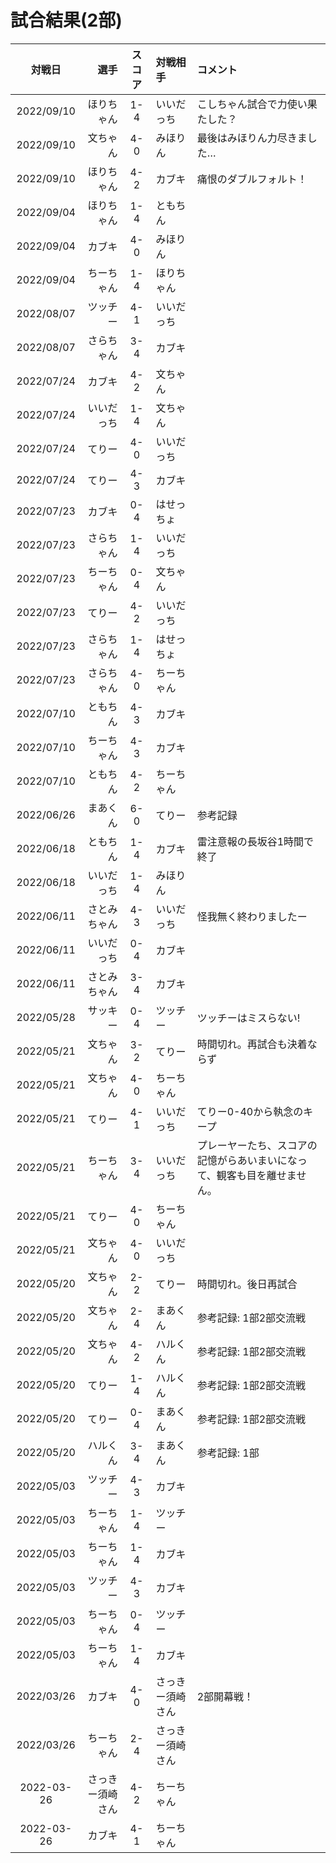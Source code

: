 # 試合結果(2部)

| 対戦日 | 選手 | スコア | 対戦相手 | コメント |
| :---: | ----: | :---: | :---- | :---- |
| 2022/09/10 | ほりちゃん | 1-4 | いいだっち | こしちゃん試合で力使い果たした？ |
| 2022/09/10 | 文ちゃん | 4-0 | みほりん | 最後はみほりん力尽きました… |
| 2022/09/10 | ほりちゃん | 4-2 | カブキ | 痛恨のダブルフォルト！ |
| 2022/09/04 | ほりちゃん | 1-4 | ともちん | |
| 2022/09/04 | カブキ | 4-0 | みほりん | |
| 2022/09/04 | ちーちゃん | 1-4 | ほりちゃん | |
| 2022/08/07 | ツッチー | 4-1 | いいだっち | |
| 2022/08/07 | さらちゃん | 3-4 | カブキ | |
| 2022/07/24 | カブキ | 4-2 | 文ちゃん | |
| 2022/07/24 | いいだっち | 1-4 | 文ちゃん | |
| 2022/07/24 | てりー | 4-0 | いいだっち | |
| 2022/07/24 | てりー | 4-3 | カブキ | |
| 2022/07/23 | カブキ | 0-4 | はせっちょ | |
| 2022/07/23 | さらちゃん | 1-4 | いいだっち | |
| 2022/07/23 | ちーちゃん | 0-4 | 文ちゃん | |
| 2022/07/23 | てりー | 4-2 | いいだっち | |
| 2022/07/23 | さらちゃん | 1-4 | はせっちょ | |
| 2022/07/23 | さらちゃん | 4-0 | ちーちゃん | |
| 2022/07/10 | ともちん | 4-3 | カブキ | |
| 2022/07/10 | ちーちゃん | 4-3 | カブキ | |
| 2022/07/10 | ともちん | 4-2 | ちーちゃん | |
| 2022/06/26 | まあくん | 6-0 | てりー | 参考記録 |
| 2022/06/18 | ともちん | 1-4 | カブキ | 雷注意報の長坂谷1時間で終了 |
| 2022/06/18 | いいだっち | 1-4 | みほりん |  |
| 2022/06/11 | さとみちゃん | 4-3 | いいだっち | 怪我無く終わりましたー |
| 2022/06/11 | いいだっち | 0-4 | カブキ |  |
| 2022/06/11 | さとみちゃん | 3-4 | カブキ |  |
| 2022/05/28 | サッキー | 0-4 | ツッチー | ツッチーはミスらない! |
| 2022/05/21 | 文ちゃん | 3-2 | てりー | 時間切れ。再試合も決着ならず |
| 2022/05/21 | 文ちゃん | 4-0 | ちーちゃん |   |
| 2022/05/21 | てりー | 4-1 | いいだっち | てりー0-40から執念のキープ |
| 2022/05/21 | ちーちゃん | 3-4 | いいだっち | プレーヤーたち、スコアの記憶がらあいまいになって、観客も目を離せません。 |
| 2022/05/21 | てりー | 4-0 | ちーちゃん |   |
| 2022/05/21 | 文ちゃん | 4-0 | いいだっち |   |
| 2022/05/20 | 文ちゃん | 2-2 | てりー | 時間切れ。後日再試合 |
| 2022/05/20 | 文ちゃん | 2-4 | まあくん | 参考記録: 1部2部交流戦 |
| 2022/05/20 | 文ちゃん | 4-2 | ハルくん | 参考記録: 1部2部交流戦 |
| 2022/05/20 | てりー | 1-4 | ハルくん | 参考記録: 1部2部交流戦 |
| 2022/05/20 | てりー | 0-4 | まあくん | 参考記録: 1部2部交流戦 |
| 2022/05/20 | ハルくん | 3-4 | まあくん | 参考記録: 1部 |
| 2022/05/03 | ツッチー | 4-3 | カブキ |   |
| 2022/05/03 | ちーちゃん | 1-4 | ツッチー |   |
| 2022/05/03 | ちーちゃん | 1-4 | カブキ |   |
| 2022/05/03 | ツッチー | 4-3 | カブキ |   |
| 2022/05/03 | ちーちゃん | 0-4 | ツッチー |   |
| 2022/05/03 | ちーちゃん | 1-4 | カブキ |   |
| 2022/03/26 | カブキ | 4-0 | さっきー須崎さん | 2部開幕戦！ |
| 2022/03/26 | ちーちゃん | 2-4 | さっきー須崎さん |   |
| 2022-03-26 | さっきー須崎さん | 4-2 | ちーちゃん |   |
| 2022-03-26 | カブキ | 4-1 | ちーちゃん |   |
